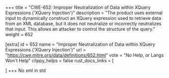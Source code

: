 +++
title = "CWE-652: Improper Neutralization of Data within XQuery Expressions ('XQuery Injection')"
description	= "The product uses external input to dynamically construct an XQuery expression used to retrieve data from an XML database, but it does not neutralize or incorrectly neutralizes that input. This allows an attacker to control the structure of the query."
weight = 652

[extra]
id = 652
name = "Improper Neutralization of Data within XQuery Expressions ('XQuery Injection')"
url = "https://cwe.mitre.org/data/definitions/652.html"
vote = "No Help, or Langs Won't Help"
clippy_helps = false
rust_docs_links = [
	
]
+++
No xml in std
